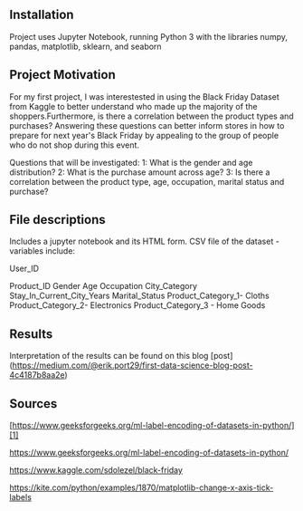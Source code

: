 ## Installation
Project uses Jupyter Notebook, running Python 3 with the libraries numpy, pandas, matplotlib, sklearn, and seaborn
## Project Motivation

For my first project, I was interestested in using the Black Friday Dataset from Kaggle to better understand who made up  the majority of the shoppers.Furthermore, is there a correlation between the product types and purchases? Answering these questions can better inform stores in how to prepare for next year's Black Friday by appealing to the group of people who do not shop during this event. 

Questions that will be investigated:
1: What is the gender and age distribution?
2: What is the purchase amount across age?
3: Is there a correlation between the product type, age, occupation, marital status and purchase?

## File descriptions
Includes a jupyter notebook and its HTML form.
CSV file of the dataset - variables include:

User_ID

Product_ID
Gender
Age
Occupation
City_Category
Stay_In_Current_City_Years
Marital_Status
Product_Category_1- Cloths
Product_Category_2- Electronics
Product_Category_3 - Home Goods





## Results
Interpretation of the results can be found on this blog [post] (https://medium.com/@erik.port29/first-data-science-blog-post-4c4187b8aa2e)


## Sources


[https://www.geeksforgeeks.org/ml-label-encoding-of-datasets-in-python/][1]

https://www.geeksforgeeks.org/ml-label-encoding-of-datasets-in-python/

https://www.kaggle.com/sdolezel/black-friday

https://kite.com/python/examples/1870/matplotlib-change-x-axis-tick-labels
